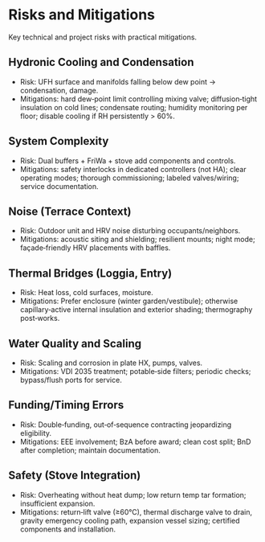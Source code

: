# Risks and Mitigations

Key technical and project risks with practical mitigations.

## Hydronic Cooling and Condensation

- Risk: UFH surface and manifolds falling below dew point → condensation, damage.
- Mitigations: hard dew‑point limit controlling mixing valve; diffusion‑tight insulation on cold lines; condensate routing; humidity monitoring per floor; disable cooling if RH persistently > 60%.

## System Complexity

- Risk: Dual buffers + FriWa + stove add components and controls.
- Mitigations: safety interlocks in dedicated controllers (not HA); clear operating modes; thorough commissioning; labeled valves/wiring; service documentation.

## Noise (Terrace Context)

- Risk: Outdoor unit and HRV noise disturbing occupants/neighbors.
- Mitigations: acoustic siting and shielding; resilient mounts; night mode; façade‑friendly HRV placements with baffles.

## Thermal Bridges (Loggia, Entry)

- Risk: Heat loss, cold surfaces, moisture.
- Mitigations: Prefer enclosure (winter garden/vestibule); otherwise capillary‑active internal insulation and exterior shading; thermography post‑works.

## Water Quality and Scaling

- Risk: Scaling and corrosion in plate HX, pumps, valves.
- Mitigations: VDI 2035 treatment; potable‑side filters; periodic checks; bypass/flush ports for service.

## Funding/Timing Errors

- Risk: Double‑funding, out‑of‑sequence contracting jeopardizing eligibility.
- Mitigations: EEE involvement; BzA before award; clean cost split; BnD after completion; maintain documentation.

## Safety (Stove Integration)

- Risk: Overheating without heat dump; low return temp tar formation; insufficient expansion.
- Mitigations: return‑lift valve (≥60°C), thermal discharge valve to drain, gravity emergency cooling path, expansion vessel sizing; certified components and installation.
